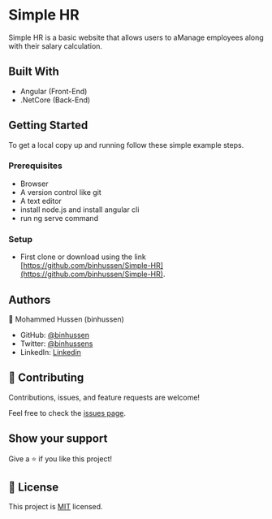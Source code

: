 <!-- @format -->

# Simple HR

Simple HR is a basic website that allows users to aManage employees along with their salary calculation.

## Built With

- Angular (Front-End)
- .NetCore (Back-End)

## Getting Started

To get a local copy up and running follow these simple example steps.

### Prerequisites

- Browser
- A version control like git
- A text editor
- install node.js and install angular cli
- run ng serve command

### Setup

- First clone or download using the link [https://github.com/binhussen/Simple-HR](https://github.com/binhussen/Simple-HR).

## Authors

👤 Mohammed Hussen (binhussen)

- GitHub: [@binhussen](https://github.com/binhussen)
- Twitter: [@binhussens](https://twitter.com/binhussens)
- LinkedIn: [Linkedin](https://www.linkedin.com/in/binhussen/)

## 🤝 Contributing

Contributions, issues, and feature requests are welcome!

Feel free to check the [issues page](https://github.com/binhussen/Simple-HR/issues).

## Show your support

Give a ⭐️ if you like this project!

## 📝 License

This project is [MIT](https://github.com/binhussen/Simple-HR/blob/main/LICENSE.md) licensed.
